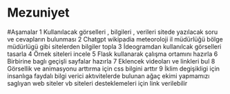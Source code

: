 # Mezuniyet
#Aşamalar
1 Kullanılacak görselleri , bilgileri , verileri  sitede yazılacak soru ve cevapların bulunması 
2 Chatgpt wikipadia  meteoroloji il müdürlüğü bölge müdürlügü gibi sitelerden bilgiler topla 
3 İdeogramdan kullanılcak görselleri  tasarla 
4 Örnek siteleri incele 
5 Flask kullanarak çalışma ortamını hazırla
6 Birbirine baglı geçişli sayfalar hazırla 
7 Eklencek videoları ve linkleri bul 
8 Görsellik ve animasyonu arttırma için css  bilgini arttır 
9 İklim degişikligi için insanlıga faydalı bilgi verici  aktıvitelerde bulunan ağaç ekimi yapmamızı saglıyan web siteler vb siteleri desteklemeleri için link verilebilir


